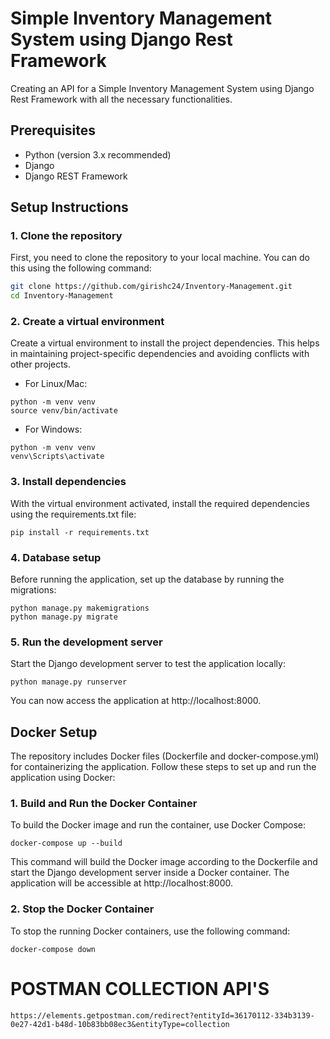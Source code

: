 # Simple Inventory Management System using Django Rest Framework


Creating an API for a Simple Inventory Management System using Django Rest Framework with all the necessary functionalities.

## Prerequisites

- Python (version 3.x recommended)
- Django
- Django REST Framework


## Setup Instructions

### 1. Clone the repository

First, you need to clone the repository to your local machine. You can do this using the following command:

```bash
git clone https://github.com/girishc24/Inventory-Management.git
cd Inventory-Management
```
### 2. Create a virtual environment

Create a virtual environment to install the project dependencies. This helps in maintaining project-specific dependencies and avoiding conflicts with other projects.

- For Linux/Mac:
```
python -m venv venv
source venv/bin/activate
```
- For Windows:
```
python -m venv venv
venv\Scripts\activate
```
### 3. Install dependencies

With the virtual environment activated, install the required dependencies using the requirements.txt file:
```
pip install -r requirements.txt
```
### 4. Database setup
Before running the application, set up the database by running the migrations:
```
python manage.py makemigrations
python manage.py migrate
```
### 5. Run the development server
Start the Django development server to test the application locally:
```
python manage.py runserver
```
You can now access the application at http://localhost:8000.

## Docker Setup
The repository includes Docker files (Dockerfile and docker-compose.yml) for containerizing the application. Follow these steps to set up and run the application using Docker:

### 1. Build and Run the Docker Container
To build the Docker image and run the container, use Docker Compose:
```
docker-compose up --build
```
This command will build the Docker image according to the Dockerfile and start the Django development server inside a Docker container. The application will be accessible at http://localhost:8000.

### 2. Stop the Docker Container
To stop the running Docker containers, use the following command:
```
docker-compose down
```

# POSTMAN COLLECTION API'S
```
https://elements.getpostman.com/redirect?entityId=36170112-334b3139-0e27-42d1-b48d-10b83bb08ec3&entityType=collection
```


